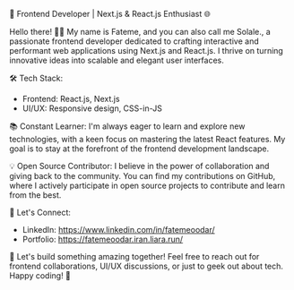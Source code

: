 🚀 Frontend Developer | Next.js & React.js Enthusiast 🌐

Hello there! 👩‍💻 My name is Fateme, and you can also call me Solale., a passionate frontend developer dedicated to crafting interactive and performant web applications using Next.js and React.js. I thrive on turning innovative ideas into scalable and elegant user interfaces.

🛠️ Tech Stack:
- Frontend: React.js, Next.js
- UI/UX: Responsive design, CSS-in-JS

📚 Constant Learner:
I'm always eager to learn and explore new technologies, with a keen focus on mastering the latest React features. My goal is to stay at the forefront of the frontend development landscape.

💡 Open Source Contributor:
I believe in the power of collaboration and giving back to the community. You can find my contributions on GitHub, where I actively participate in open source projects to contribute and learn from the best.

🔗 Let's Connect:
- LinkedIn: https://www.linkedin.com/in/fatemeoodar/
- Portfolio: https://fatemeoodar.iran.liara.run/

🌟 Let's build something amazing together! Feel free to reach out for frontend collaborations, UI/UX discussions, or just to geek out about tech. Happy coding! 🚀

